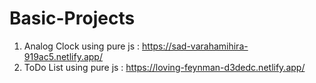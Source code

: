 # Basic-Projects

1. Analog Clock using pure js : https://sad-varahamihira-919ac5.netlify.app/
2. ToDo List using pure js : https://loving-feynman-d3dedc.netlify.app/
